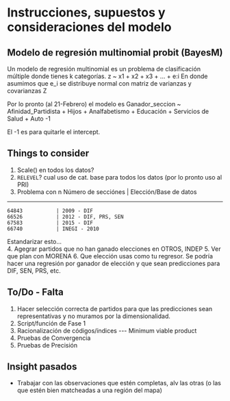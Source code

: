 # Instrucciones, supuestos y consideraciones del modelo

## Modelo de regresión multinomial probit (BayesM)
Un modelo de regresión multinomial es un problema de clasificación múltiple donde tienes k categorías.
z ~ x1 + x2 + x3 + ... + e:i 
En donde asumimos que e_i se distribuye normal con matriz de varianzas y covarianzas Z

Por lo pronto (al 21-Febrero) el modelo es
Ganador_seccion ~  Afinidad_Partidista + Hijos  + Analfabetismo + 
							             Educación + Servicios de Salud + Auto -1

El -1 es para quitarle el intercept.

## Things to consider
1. Scale() en todos los datos?
2. `RELEVEL`? cual uso de cat. base para todos los datos (por lo pronto uso al PRI)
3. Problema con n
Número de secciónes | Elección/Base de datos
--------------------------------------------
	64843			| 2009 - DIF
	66526			| 2012 - DIF, PRS, SEN 
	67583			| 2015 - DIF
	66740			| INEGI - 2010
Estandarizar esto...	
4. Agegrar partidos que no han ganado elecciones en OTROS, INDEP
5. Ver que plan con MORENA
6. Que elección usas como tu regresor. 
	Se podría hacer una regresión por ganador de elección y que sean predicciones para DIF, SEN, PRS, etc. 

## To/Do - Falta 
1. Hacer selección correcta de partidos para que las predicciones sean representativas y no muramos por la dimensionalidad.
2. Script/función de Fase 1
3. Racionalización de códigos/índices
--- Minimum viable product
4. Pruebas de Convergencia
5. Pruebas de Precisión


## Insight pasados
- Trabajar con las observaciones que estén completas, alv las otras (o las que estén bien matcheadas a una región del mapa)



